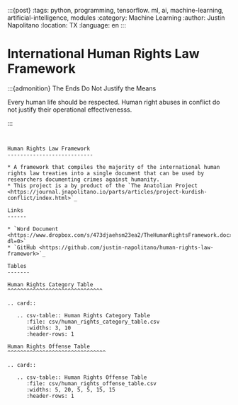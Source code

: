 
:::{post}
:tags: python, programming, tensorflow. ml, ai, machine-learning, artificial-intelligence, modules
:category: Machine Learning
:author: Justin Napolitano
:location: TX
:language: en
:::


# International Human Rights Law Framework

:::{admonition} The Ends Do Not Justify the Means

Every human life should be respected.  Human right abuses in conflict do not justify their operational effectivenesss.

:::

```{eval-rst}


Human Rights Law Framework
---------------------------

* A framework that compiles the majority of the international human rights law treaties into a single document that can be used by researchers documenting crimes against humanity. 
* This project is a by product of the `The Anatolian Project <https://journal.jnapolitano.io/parts/articles/project-kurdish-conflict/index.html>`_

Links
------

* `Word Document <https://www.dropbox.com/s/473djaehsm23ea2/TheHumanRightsFramework.docx?dl=0>`_
* `GitHub <https://github.com/justin-napolitano/human-rights-law-framework>`_

Tables
-------

Human Rights Category Table
^^^^^^^^^^^^^^^^^^^^^^^^^^^^^^

.. card:: 

   .. csv-table:: Human Rights Category Table
      :file: csv/human_rights_category_table.csv
      :widths: 3, 10
      :header-rows: 1

Human Rights Offense Table
^^^^^^^^^^^^^^^^^^^^^^^^^^^^^^^

.. card:: 
   
   .. csv-table:: Human Rights Offense Table
      :file: csv/human_rights_offense_table.csv
      :widths: 5, 20, 5, 5, 15, 15
      :header-rows: 1

```